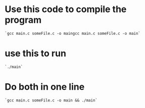 # Use this code to compile the program

    `gcc main.c someFile.c -o maingcc main.c someFile.c -o main`

# use this to run
    
    `./main`

# Do both in one line

    `gcc main.c someFile.c -o main && ./main`
    